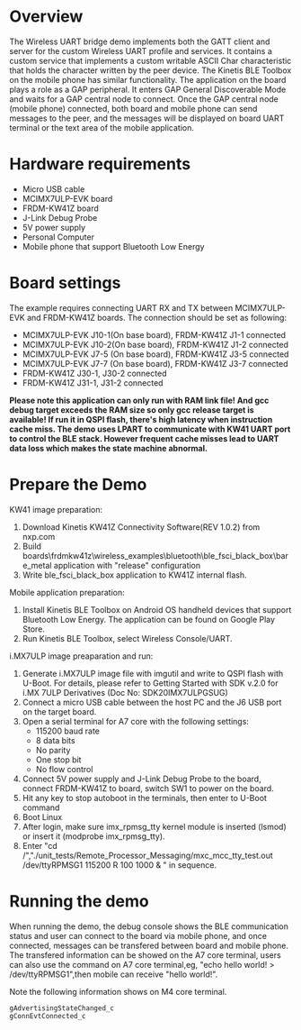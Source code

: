 Overview
===================
The Wireless UART bridge demo implements both the GATT client and server for the custom Wireless UART 
profile and services. It contains a custom service that implements a custom writable ASCII Char 
characteristic that holds the character written by the peer device. The Kinetis BLE Toolbox on the 
mobile phone has similar functionality. The application on the board plays a role as a GAP peripheral. 
It enters GAP General Discoverable Mode and waits for a GAP central node to connect. Once the GAP 
central node (mobile phone) connected, both board and mobile phone can send messages to the peer, and 
the messages will be displayed on board UART terminal or the text area of the mobile application.

Hardware requirements
=====================
- Micro USB cable
- MCIMX7ULP-EVK board
- FRDM-KW41Z board
- J-Link Debug Probe
- 5V power supply
- Personal Computer
- Mobile phone that support Bluetooth Low Energy

Board settings
============
The example requires connecting UART RX and TX between MCIMX7ULP-EVK and FRDM-KW41Z boards.
The connection should be set as following:
- MCIMX7ULP-EVK J10-1(On base board), FRDM-KW41Z J1-1 connected
- MCIMX7ULP-EVK J10-2(On base board), FRDM-KW41Z J1-2 connected
- MCIMX7ULP-EVK J7-5 (On base board), FRDM-KW41Z J3-5 connected
- MCIMX7ULP-EVK J7-7 (On base board), FRDM-KW41Z J3-7 connected
- FRDM-KW41Z J30-1, J30-2 connected
- FRDM-KW41Z J31-1, J31-2 connected

**Please note this application can only run with RAM link file! And gcc debug target
exceeds the RAM size so only gcc release target is available!
If run it in QSPI flash, there's high latency when instruction cache miss. The demo uses LPART
to communicate with KW41 UART port to control the BLE stack. However frequent cache misses lead
to UART data loss which makes the state machine abnormal.**

Prepare the Demo
===============
KW41 image preparation:
1.  Download Kinetis KW41Z Connectivity Software(REV 1.0.2) from nxp.com
2.  Build boards\frdmkw41z\wireless_examples\bluetooth\ble_fsci_black_box\bare_metal application with "release" configuration
3.  Write ble_fsci_black_box application to KW41Z internal flash.

Mobile application preparation:
1.  Install Kinetis BLE Toolbox on Android OS handheld devices that support Bluetooth Low Energy. The application can be found on Google Play Store.
2.  Run Kinetis BLE Toolbox, select Wireless Console/UART.

i.MX7ULP image preaparation and run:
1.  Generate i.MX7ULP image file with imgutil and write to QSPI flash with U-Boot. For details, please refer to Getting Started with SDK v.2.0 for i.MX 7ULP Derivatives (Doc No: SDK20IMX7ULPGSUG)
2.  Connect a micro USB cable between the host PC and the J6 USB port on the target board.
3.  Open a serial terminal for A7 core with the following settings:
    - 115200 baud rate
    - 8 data bits
    - No parity
    - One stop bit
    - No flow control
4.  Connect 5V power supply and J-Link Debug Probe to the board, connect FRDM-KW41Z to board, switch SW1 to power on the board.
5.  Hit any key to stop autoboot in the terminals, then enter to U-Boot command
6.  Boot Linux
7.  After login, make sure imx_rpmsg_tty kernel module is inserted (lsmod) or insert it (modprobe imx_rpmsg_tty).
8.  Enter "cd /","./unit_tests/Remote_Processor_Messaging/mxc_mcc_tty_test.out /dev/ttyRPMSG1 115200 R 100 1000 & " in sequence.



Running the demo
================
When running the demo, the debug console shows the BLE communication status and user can connect to the board via mobile phone, and once connected, messages can be transfered between board and mobile phone.
The transfered information can be showed on the A7 core terminal, users can also use the command on A7 core terminal,eg, "echo hello world! > /dev/ttyRPMSG1",then mobile can receive "hello world!".

Note the following information shows on M4 core terminal.

~~~~~~~~~~~~~~~~~~~~~
gAdvertisingStateChanged_c
gConnEvtConnected_c
~~~~~~~~~~~~~~~~~~~~~
